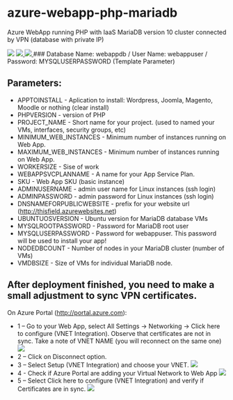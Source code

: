 # azure-webapp-php-mariadb
Azure WebApp running PHP with IaaS MariaDB version 10 cluster connected by VPN (database with private IP)

<img src="https://raw.githubusercontent.com/juliosene/azure-webapp-php-mariadb/master/docs/WebApp-MariaDBCluster.png">

<a href="https://portal.azure.com/#create/Microsoft.Template/uri/https%3A%2F%2Fraw.githubusercontent.com%2Fjuliosene%2Fazure-webapp-php-mariadb%2Fmaster%2Fazuredeploy.json" target="_blank">
    <img src="http://azuredeploy.net/deploybutton.png"/>
</a>
<a href="http://armviz.io/#/?load=https%3A%2F%2Fraw.githubusercontent.com%2Fjuliosene%2Fazure-webapp-php-mariadb%2Fmaster%2Fazuredeploy.json" target="_blank">
    <img src="http://armviz.io/visualizebutton.png"/>
</a>
### Database Name: webappdb  / User Name: webappuser / Password: MYSQLUSERPASSWORD (Template Parameter)

## Parameters:
* APPTOINSTALL - Aplication to install: Wordpress, Joomla, Magento, Moodle or nothing (clear install)
* PHPVERSION - version of PHP
* PROJECT_NAME - Short name for your project. (used to named your VMs, interfaces, security groups, etc)
* MINIMUM_WEB_INSTANCES - Minimum number of instances running on Web App.
* MAXIMUM_WEB_INSTANCES - Minimum number of instances running on Web App.
* WORKERSIZE - Sise of work
* WEBAPPSVCPLANNAME - A name for your App Service Plan.
* SKU - Web App SKU (basic instance)
* ADMINUSERNAME - admin user name for Linux instances (ssh login)
* ADMINPASSWORD - admin password for Linux instances (ssh login)
* DNSNAMEFORPUBLICWEBSITE - prefix for your website url (http://thisfield.azurewebsites.net)
* UBUNTUOSVERSION - Ubuntu version for MariaDB database VMs
* MYSQLROOTPASSWORD - Password for MariaDB root user
* MYSQLUSERPASSWORD - Password for webappuser. This password will be used to install your app!
* NODEDBCOUNT - Number of nodes in your MariaDB cluster (number of VMs)
* VMDBSIZE - Size of VMs for individual MariaDB node.

## After deployment finished, you need to make a small adjustment to sync VPN certificates. 
On Azure Portal (http://portal.azure.com):
* 1 – Go to your Web App, select All Settings -> Networking -> Click here to configure (VNET Integration). Observe that certificates are not in sync. Take a note of VNET NAME (you will reconnect on the same one)
    <img src="https://raw.githubusercontent.com/juliosene/azure-webapp-php-mariadb/master/docs/VPN-step01.png"/>
* 2 – Click on Disconnect option.
* 3 – Select Setup (VNET Integration) and choose your VNET.
    <img src="https://raw.githubusercontent.com/juliosene/azure-webapp-php-mariadb/master/docs/VPN-step02.png"/>
* 4 - Check if Azure Portal are adding your Virtual Network to Web App
    <img src="https://raw.githubusercontent.com/juliosene/azure-webapp-php-mariadb/master/docs/VPN-step03.png"/>
* 5 – Select Click here to configure (VNET Integration) and verify if Certificates are in sync.
    <img src="https://raw.githubusercontent.com/juliosene/azure-webapp-php-mariadb/master/docs/VPN-step04.png"/>

